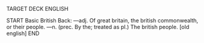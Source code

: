 TARGET DECK
ENGLISH

START
Basic
British
Back: —adj. Of great britain, the british commonwealth, or their people. —n. (prec. By the; treated as pl.) The british people. [old english]
END
